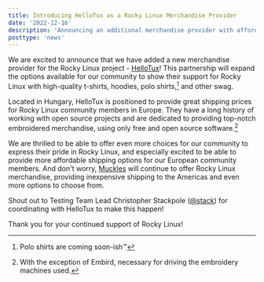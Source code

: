 ```yaml
---
title: Introducing HelloTux as a Rocky Linux Merchandise Provider
date: '2022-12-16'
description: 'Announcing an additional merchandise provider with affordable shipping in Europe'
posttype: 'news'
---
```


We are excited to announce that we have added a new merchandise provider for the Rocky Linux project - [HelloTux](https://www.hellotux.com/rocky-linux)! This partnership will expand the options available for our community to show their support for Rocky Linux with high-quality t-shirts, hoodies, polo shirts,[^1] and other swag.

Located in Hungary, HelloTux is positioned to provide great shipping prices for Rocky Linux community members in Europe. They have a long history of working with open source projects and are dedicated to providing top-notch embroidered merchandise, using only free and open source software.[^2]

We are thrilled to be able to offer even more choices for our community to express their pride in Rocky Linux, and especially excited to be able to provide more affordable shipping options for our European community members. And don't worry, [Muckles](https://www.mucklesu.com/collections/rocky-linux) will continue to offer Rocky Linux merchandise, providing inexpensive shipping to the Americas and even more options to choose from.

Shout out to Testing Team Lead Christopher Stackpole ([@stack](mattermost://chat.rockylinux.org/rocky-linux/messages/@stack)) for coordinating with HelloTux to make this happen!

Thank you for your continued support of Rocky Linux!

[^1]: Polo shirts are coming soon-ish™
[^2]: With the exception of Embird, necessary for driving the embroidery machines used.